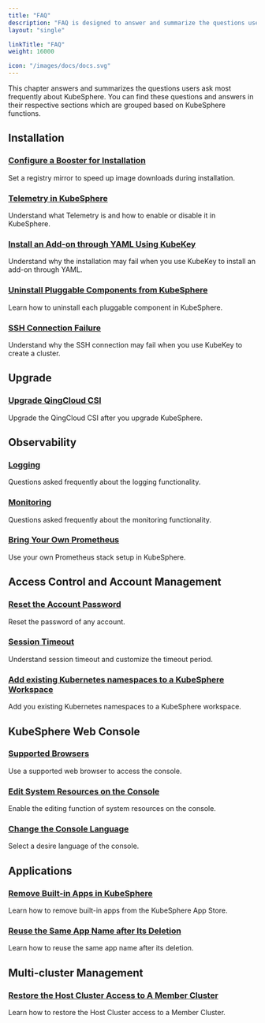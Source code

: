 ```yaml
---
title: "FAQ"
description: "FAQ is designed to answer and summarize the questions users ask most frequently about KubeSphere."
layout: "single"

linkTitle: "FAQ"
weight: 16000

icon: "/images/docs/docs.svg"
---
```


This chapter answers and summarizes the questions users ask most frequently about KubeSphere. You can find these questions and answers in their respective sections which are grouped based on KubeSphere functions.

## Installation

### [Configure a Booster for Installation](../faq/installation/configure-booster/)

Set a registry mirror to speed up image downloads during installation.

### [Telemetry in KubeSphere](../faq/installation/telemetry/)

Understand what Telemetry is and how to enable or disable it in KubeSphere.

### [Install an Add-on through YAML Using KubeKey](../faq/installation/install-addon-through-yaml-using-kubekey/)

Understand why the installation may fail when you use KubeKey to install an add-on through YAML.

### [Uninstall Pluggable Components from KubeSphere](../faq/installation/uninstall-pluggable-components/)

Learn how to uninstall each pluggable component in KubeSphere.

### [SSH Connection Failure](../faq/installation/ssh-connection-failure/)

Understand why the SSH connection may fail when you use KubeKey to create a cluster.

## Upgrade

### [Upgrade QingCloud CSI](../faq/upgrade/qingcloud-csi-upgrade/)

Upgrade the QingCloud CSI after you upgrade KubeSphere.

## Observability

### [Logging](../faq/observability/logging/)

Questions asked frequently about the logging functionality.

### [Monitoring](../faq/observability/monitoring/)

Questions asked frequently about the monitoring functionality.

### [Bring Your Own Prometheus](../faq/observability/byop/)

Use your own Prometheus stack setup in KubeSphere.

## Access Control and Account Management

### [Reset the Account Password](../faq/access-control/forgot-password/)

Reset the password of any account.

### [Session Timeout](../faq/access-control/session-timeout/)

Understand session timeout and customize the timeout period.

### [Add existing Kubernetes namespaces to a KubeSphere Workspace](../faq/access-control/add-kubernetes-namespace-to-kubesphere-workspace/)

Add you existing Kubernetes namespaces to a KubeSphere workspace.

## KubeSphere Web Console

### [Supported Browsers](../faq/console/console-web-browser/)

Use a supported web browser to access the console.

### [Edit System Resources on the Console](../faq/console/edit-resources-in-system-workspace/)

Enable the editing function of system resources on the console.

### [Change the Console Language](../faq/console/change-console-language/)

Select a desire language of the console.

## Applications

### [Remove Built-in Apps in KubeSphere](../faq/applications/remove-built-in-apps/)

Learn how to remove built-in apps from the KubeSphere App Store.

### [Reuse the Same App Name after Its Deletion](../faq/applications/reuse-the-same-app-name-after-deletion/)

Learn how to reuse the same app name after its deletion.

## Multi-cluster Management

### [Restore the Host Cluster Access to A Member Cluster](../faq/multi-cluster-management/host-cluster-access-member-cluster/)

Learn how to restore the Host Cluster access to a Member Cluster.